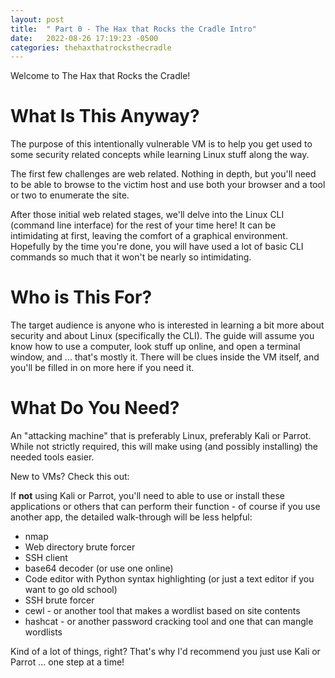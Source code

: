 ```yaml
---
layout: post
title:  " Part 0 - The Hax that Rocks the Cradle Intro"
date:   2022-08-26 17:19:23 -0500
categories: thehaxthatrocksthecradle
---
```


Welcome to The Hax that Rocks the Cradle!

# What Is This Anyway?
The purpose of this intentionally vulnerable VM is to help you get used to some security related concepts while learning Linux stuff along the way.

The first few challenges are web related. Nothing in depth, but you'll need to be able to browse to the victim host and use both your browser and a tool or two to enumerate the site.

After those initial web related stages, we'll delve into the Linux CLI (command line interface) for the rest of your time here! It can be intimidating at first, leaving the comfort of a graphical environment. Hopefully by the time you're done, you will have used a lot of basic CLI commands so much that it won't be nearly so intimidating.

# Who is This For?
The target audience is anyone who is interested in learning a bit more about security and about Linux (specifically the CLI).
The guide will assume you know how to use a computer, look stuff up online, and open a terminal window, and ... that's mostly it. There will be clues inside the VM itself, and you'll be filled in on more here if you need it.

# What Do You Need?
An "attacking machine" that is preferably Linux, preferably Kali or Parrot. While not strictly required, this will make using (and possibly installing) the needed tools easier.

New to VMs? Check this out: 

If **not** using Kali or Parrot, you'll need to able to use or install these applications or others that can perform their function - of course if you use another app, the detailed walk-through will be less helpful:
- nmap
- Web directory brute forcer
- SSH client
- base64 decoder (or use one online)
- Code editor with Python syntax highlighting (or just a text editor if you want to go old school)
- SSH brute forcer
- cewl - or another tool that makes a wordlist based on site contents
- hashcat - or another password cracking tool and one that can mangle wordlists

Kind of a lot of things, right? That's why I'd recommend you just use Kali or Parrot ... one step at a time!